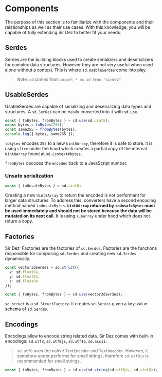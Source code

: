 # Components

The purpose of this section is to familiarize with the components and their relationships as well as their use cases. With this knowledge, you will be capable of fully extending Sir Dez to better fit your needs.

## Serdes

Serdes are the building blocks used to create serializers and deserializers for complex data structures. However they are not very useful when used alone without a context. This is where `sd.UsableSerdes` come into play.

> Note: `sd` comes from `import * as sd from "sirdez"`

## UsableSerdes

UsableSerdes are capable of serializing and deserializing data types and structures. A `sd.SerDes` can be easily converted into it with `sd.use`.

```ts
const { toBytes, fromBytes } = sd.use(sd.uint8);
const bytes = toBytes(255);
const same255 = fromBytes(bytes);
console.log({ bytes, same255 });
```

`toBytes` encodes `255` to a new `Uint8Array`, therefore it is safe to store. It is using `slice` under the hood which creates a partial copy of the internal `Uint8Array` found at `sd.Context#bytes`.

`fromBytes` decodes the `encoded` back to a JavaScript number.

### Unsafe serialization

```ts
const { toUnsafeBytes } = sd.uint8;
```

Creating a new `Uint8Array` to return the encoded is not performant for larger data structures. To address this, converters have a second encoding method named `toUnsafeBytes`. **`Uint8Array` returned by `toUnsafeBytes` must be used immediately and should not be stored because the data will be mutated on its next call.** It is using `subarray` under hood which does not return a copy.

## Factories

Sir Dez' Factories are the factories of `sd.Serdes`. Factories are the functions responsible for composing `sd.Serdes` and creating new `sd.Serdes` dynamically.

```ts
const vector3dSerdes = sd.struct({
  x: sd.float64,
  y: sd.float64,
  z: sd.float64
});

const { toBytes, fromBytes } = sd.use(vector3dSerdes);
```

`sd.struct` is a `sd.StructFactory`. It creates `sd.Serdes` given a key-value schema of `sd.Serdes`.

## Encodings

Encodings allow to encode string related data. Sir Dez comes with built-in encodings: `sd.utf8`, `sd.utf8js`, `sd.utf16`, `sd.ascii`.

> `sd.utf8` uses the native `TextEncoder` and `TextDecoder`. However, it somehow under performs for small strings, therefore `sd.utf8js` is recommended for small strings.

```ts
const { toBytes, fromBytes } = sd.use(sd.string(sd.utf8js, sd.uint8));
```
